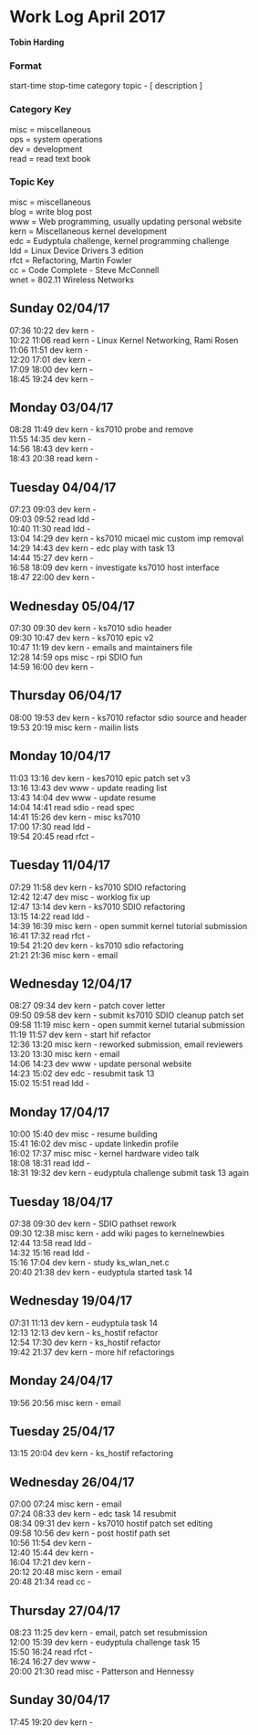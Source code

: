 Work Log April 2017  
===================    
**Tobin Harding**      
      
### Format      
start-time stop-time category topic - [ description ]      
      
### Category Key      
misc = miscellaneous      
ops = system operations      
dev = development      
read = read text book      
      
### Topic Key      
misc = miscellaneous      
blog = write blog post    
www = Web programming, usually updating personal website    
kern = Miscellaneous kernel development  
edc = Eudyptula challenge, kernel programming challenge    
ldd = Linux Device Drivers 3 edition    
rfct = Refactoring, Martin Fowler    
cc = Code Complete - Steve McConnell    
wnet = 802.11 Wireless Networks    
  
Sunday 02/04/17  
---------------  
07:36 10:22 dev kern -  
10:22 11:06 read kern - Linux Kernel Networking, Rami Rosen  
11:06 11:51 dev kern -  
12:20 17:01 dev kern -  
17:09 18:00 dev kern -  
18:45 19:24 dev kern -  
  
Monday 03/04/17  
---------------  
08:28 11:49 dev kern - ks7010 probe and remove  
11:55 14:35 dev kern -  
14:56 18:43 dev kern -  
18:43 20:38 read kern -  
  
Tuesday 04/04/17  
----------------  
07:23 09:03 dev kern -  
09:03 09:52 read ldd -  
10:40 11:30 read ldd -  
13:04 14:29 dev kern - ks7010 micael mic custom imp removal  
14:29 14:43 dev kern - edc play with task 13  
14:44 15:27 dev kern -  
16:58 18:09 dev kern - investigate ks7010 host interface  
18:47 22:00 dev kern -  
  
Wednesday 05/04/17  
------------------  
07:30 09:30 dev kern - ks7010 sdio header  
09:30 10:47 dev kern - ks7010 epic v2  
10:47 11:19 dev kern - emails and maintainers file  
12:28 14:59 ops misc - rpi SDIO fun  
14:59 16:00 dev kern -  
  
Thursday 06/04/17  
-----------------  
08:00 19:53 dev kern - ks7010 refactor sdio source and header  
19:53 20:19 misc kern - mailin lists  
  
Monday 10/04/17  
---------------  
11:03 13:16 dev kern - kes7010 epic patch set v3  
13:16 13:43 dev www - update reading list  
13:43 14:04 dev www - update resume  
14:04 14:41 read sdio - read spec  
14:41 15:26 dev kern - misc ks7010  
17:00 17:30 read ldd -  
19:54 20:45 read rfct -  
  
Tuesday 11/04/17  
----------------  
07:29 11:58 dev kern - ks7010 SDIO refactoring  
12:42 12:47 dev misc - worklog fix up  
12:47 13:14 dev kern - ks7010 SDIO refactoring  
13:15 14:22 read ldd -  
14:39 16:39 misc kern - open summit kernel tutorial submission  
16:41 17:32 read rfct -  
19:54 21:20 dev kern - ks7010 sdio refactoring  
21:21 21:36 misc kern - email  
  
Wednesday 12/04/17  
------------------  
08:27 09:34 dev kern - patch cover letter  
09:50 09:58 dev kern - submit ks7010 SDIO cleanup patch set  
09:58 11:19 misc kern - open summit kernel tutarial submission  
11:19 11:57 dev kern - start hif refactor  
12:36 13:20 misc kern - reworked submission, email reviewers  
13:20 13:30 misc kern - email  
14:06 14:23 dev www - update personal website  
14:23 15:02 dev edc - resubmit task 13  
15:02 15:51 read ldd -  
  
Monday 17/04/17  
---------------  
10:00 15:40 dev misc - resume building  
15:41 16:02 dev misc - update linkedin profile  
16:02 17:37 misc misc - kernel hardware video talk  
18:08 18:31 read ldd -  
18:31 19:32 dev kern - eudyptula challenge submit task 13 again  
  
Tuesday 18/04/17  
----------------  
07:38 09:30 dev kern - SDIO pathset rework  
09:30 12:38 misc kern - add wiki pages to kernelnewbies  
12:44 13:58 read ldd -  
14:32 15:16 read ldd -  
15:16 17:04 dev kern - study ks_wlan_net.c  
20:40 21:38 dev kern - eudyptula started task 14  
  
Wednesday 19/04/17  
------------------  
07:31 11:13 dev kern - eudyptula task 14  
12:13 12:13 dev kern - ks_hostif refactor  
12:54 17:30 dev kern - ks_hostif refactor  
19:42 21:37 dev kern - more hif refactorings  
  
Monday 24/04/17  
---------------  
19:56 20:56 misc kern - email  
  
Tuesday 25/04/17  
----------------  
13:15 20:04 dev kern - ks_hostif refactoring  
  
Wednesday 26/04/17  
------------------  
07:00 07:24 misc kern - email  
07:24 08:33 dev kern - edc task 14 resubmit  
08:34 09:31 dev kern - ks7010 hostif patch set editing  
09:58 10:56 dev kern - post hostif path set  
10:56 11:54 dev kern -  
12:40 15:44 dev kern -  
16:04 17:21 dev kern -  
20:12 20:48 misc kern - email  
20:48 21:34 read cc -  
  
Thursday 27/04/17  
-----------------  
08:23 11:25 dev kern - email, patch set resubmission  
12:00 15:39 dev kern - eudyptula challenge task 15  
15:50 16:24 read rfct -  
16:24 16:27 dev www -  
20:00 21:30 read misc - Patterson and Hennessy    
  
Sunday 30/04/17  
---------------  
17:45 19:20 dev kern -  
